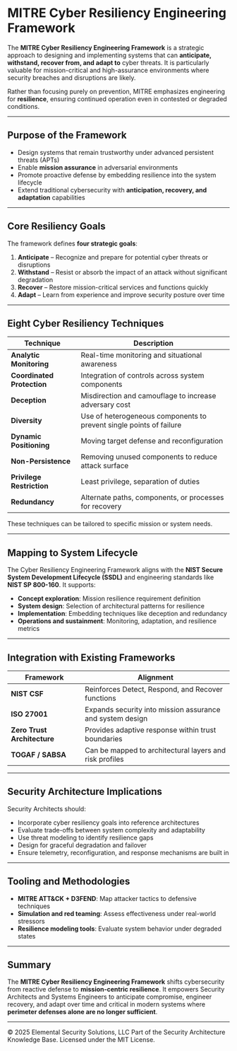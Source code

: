 # MITRE Cyber Resiliency Engineering Framework

The **MITRE Cyber Resiliency Engineering Framework** is a strategic approach to designing and implementing systems that can **anticipate, withstand, recover from, and adapt to** cyber threats. It is particularly valuable for mission-critical and high-assurance environments where security breaches and disruptions are likely.

Rather than focusing purely on prevention, MITRE emphasizes engineering for **resilience**, ensuring continued operation even in contested or degraded conditions.

---

## Purpose of the Framework

- Design systems that remain trustworthy under advanced persistent threats (APTs)
- Enable **mission assurance** in adversarial environments
- Promote proactive defense by embedding resilience into the system lifecycle
- Extend traditional cybersecurity with **anticipation, recovery, and adaptation** capabilities

---

## Core Resiliency Goals

The framework defines **four strategic goals**:

1. **Anticipate** – Recognize and prepare for potential cyber threats or disruptions
2. **Withstand** – Resist or absorb the impact of an attack without significant degradation
3. **Recover** – Restore mission-critical services and functions quickly
4. **Adapt** – Learn from experience and improve security posture over time

---

## Eight Cyber Resiliency Techniques

| Technique | Description |
|-----------|-------------|
| **Analytic Monitoring** | Real-time monitoring and situational awareness |
| **Coordinated Protection** | Integration of controls across system components |
| **Deception** | Misdirection and camouflage to increase adversary cost |
| **Diversity** | Use of heterogeneous components to prevent single points of failure |
| **Dynamic Positioning** | Moving target defense and reconfiguration |
| **Non-Persistence** | Removing unused components to reduce attack surface |
| **Privilege Restriction** | Least privilege, separation of duties |
| **Redundancy** | Alternate paths, components, or processes for recovery |

These techniques can be tailored to specific mission or system needs.

---

## Mapping to System Lifecycle

The Cyber Resiliency Engineering Framework aligns with the **NIST Secure System Development Lifecycle (SSDL)** and engineering standards like **NIST SP 800-160**. It supports:

- **Concept exploration**: Mission resilience requirement definition
- **System design**: Selection of architectural patterns for resilience
- **Implementation**: Embedding techniques like deception and redundancy
- **Operations and sustainment**: Monitoring, adaptation, and resilience metrics

---

## Integration with Existing Frameworks

| Framework | Alignment |
|----------|-----------|
| **NIST CSF** | Reinforces Detect, Respond, and Recover functions |
| **ISO 27001** | Expands security into mission assurance and system design |
| **Zero Trust Architecture** | Provides adaptive response within trust boundaries |
| **TOGAF / SABSA** | Can be mapped to architectural layers and risk profiles |

---

## Security Architecture Implications

Security Architects should:
- Incorporate cyber resiliency goals into reference architectures
- Evaluate trade-offs between system complexity and adaptability
- Use threat modeling to identify resilience gaps
- Design for graceful degradation and failover
- Ensure telemetry, reconfiguration, and response mechanisms are built in

---

## Tooling and Methodologies

- **MITRE ATT&CK + D3FEND**: Map attacker tactics to defensive techniques
- **Simulation and red teaming**: Assess effectiveness under real-world stressors
- **Resilience modeling tools**: Evaluate system behavior under degraded states

---

## Summary

The **MITRE Cyber Resiliency Engineering Framework** shifts cybersecurity from reactive defense to **mission-centric resilience**. It empowers Security Architects and Systems Engineers to anticipate compromise, engineer recovery, and adapt over time and critical in modern systems where **perimeter defenses alone are no longer sufficient**.

---
© 2025 Elemental Security Solutions, LLC
Part of the Security Architecture Knowledge Base.
Licensed under the MIT License.
